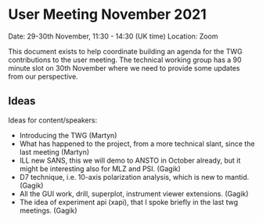 # User Meeting November 2021

Date: 29-30th November, 11:30 - 14:30 (UK time)
Location: Zoom

This document exists to help coordinate building an agenda for the
TWG contributions to the user meeting.
The technical working group has a 90 minute slot on 30th November
where we need to provide some updates from our perspective.

## Ideas

Ideas for content/speakers:

- Introducing the TWG (Martyn)
- What has happened to the project, from a more technical slant, since the
  last meeting (Martyn)
- ILL new SANS, this we will demo to ANSTO in October already, but it might be interesting also for MLZ and PSI. (Gagik)
- D7 technique, i.e. 10-axis polarization analysis, which is new to mantid. (Gagik)
- All the GUI work, drill, superplot, instrument viewer extensions. (Gagik)
- The idea of experiment api (xapi), that I spoke briefly in the last twg meetings. (Gagik)
